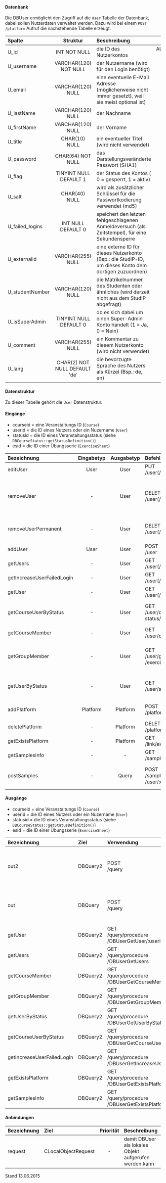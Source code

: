#### Datenbank
Die DBUser ermöglicht den Zugriff auf die `User` Tabelle der Datenbank, dabei sollen
Nutzerdaten verwaltet werden.
Dazu wird bei einem `POST /platform` Aufruf die nachstehende Tabelle erzeugt.

| Spalte        | Struktur  | Beschreibung | Besonderheit |
| :------       |:---------:| :------------| -----------: |
|U_id           |INT NOT NULL| die ID des Nutzerkontos |AUTO_INCREMENT,<br>UNIQUE|
|U_username     |VARCHAR(120) NOT NULL| der Nutzername (wird für den Login benötigt) |UNIQUE|
|U_email        |VARCHAR(120) NULL| eine eventuelle E-Mail Adresse (möglicherweise nicht immer gesetzt), weil sie meist optional ist)|-|
|U_lastName     |VARCHAR(120) NULL| der Nachname |-|
|U_firstName    |VARCHAR(120) NULL| der Vorname |-|
|U_title        |CHAR(10) NULL| ein eventueller Titel (wird nicht verwendet) |-|
|U_password     |CHAR(64) NOT NULL| das Darstellungsveränderte Passwort (SHA1) |-|
|U_flag         |TINYINT NULL DEFAULT 1| der Status des Kontos ( 0 = gesperrt, 1 = aktiv) |-|
|U_salt         |CHAR(40) NULL| wird als zusätzlicher Schlüssel für die Passwortkodierung verwendet (md5) |-|
|U_failed_logins|INT NULL DEFAULT 0| speichert den letzten fehlgeschlagenen Anmeldeversuch (als Zeitstempel), für eine Sekundensperre |-|
|U_externalId   |VARCHAR(255) NULL| eine externe ID für dieses Nutzerkonto (Bsp.: die StudIP-ID, um dieses Konto dem dortigen zuzuordnen) |-|
|U_studentNumber|VARCHAR(120) NULL| die Matrikelnummer des Studenten oder ähnliches (wird derzeit nicht aus dem StudIP abgefragt) |-|
|U_isSuperAdmin |TINYINT NULL DEFAULT 0| ob es sich dabei um einen Super-Admin Konto handelt (1 = Ja, 0 = Nein) |-|
|U_comment      |VARCHAR(255) NULL| ein Kommentar zu diesem Nutzerkonto (wird nicht verwendet) |-|
|U_lang         |CHAR(2) NOT NULL DEFAULT 'de'| die bevorzugte Sprache des Nutzers als Kürzel (Bsp.: de, en) |-|

#### Datenstruktur
Zu dieser Tabelle gehört die `User` Datenstruktur.

#### Eingänge
- courseid = eine Veranstaltungs ID (`Course`)
- userid = die ID eines Nutzers oder ein Nuzername (`User`)
- statusid = die ID eines Veranstaltungsstatus (siehe `DBCourseStatus::getStatusDefinition()`)
- esid = die ID einer Übungsserie (`ExerciseSheet`)

| Bezeichnung  | Eingabetyp  | Ausgabetyp | Befehl | Beschreibung |
| :----------- |:-----------:| :---------:| :----- | :----------- |
|editUser|User|User|PUT<br>/user(/user)/:userid| editiert ein vorhandenes Nutzerkonto |
|removeUser|-|User|DELETE<br>/user(/user)/:userid| setzt U_flag = 0 und löst damit das Entfernen der persönlichen Nutzerdaten aus (entfernt das Nutzerkonto nicht), zusätzlich wird eine eventuell aktive Session entfernt |
|removeUserPermanent|-|User|DELETE<br>/user(/user)/:userid/permanent| entfernt das Nutzerkonto entgültig mit allen Konsequenzen (eventuell sind Einsendungen und damit auch Gruppenmitglieder betroffen) |
|addUser|User|User|POST<br>/user| fügt eine neues Nutzerkonto ein |
|getUsers|-|User|GET<br>/user(/user)| liefert alle existierenden Nutzerkonten (gesperrte und aktive)|
|getIncreaseUserFailedLogin|-|User|GET<br>/user(/user)/:userid/IncFailedLogin| setzt `U_failed_logins` auf den aktuellen Zeitstempel |
|getUser|-|User|GET<br>/user(/user)/:userid| liefert einen einzelnen Nutzer |
|getCourseUserByStatus|-|User|GET<br>/user/course/:courseid/<br>status/:statusid| liefert Nutzerdaten, mit einem bestimmten Status (siehe CourseStatus::getStatusDefinition()) in dieser Veranstaltung |
|getCourseMember|-|User|GET<br>/user/course/:courseid| liefert alle Nutzer zu einer Veranstaltung |
|getGroupMember|-|User|GET<br>/user/group/user/:userid<br>/exercisesheet/:esid| liefert alle Gruppenangehörigen eines Nutzers in einer bestimmten Übungsserie (dabei ist es egal, ob dieser Nutzer Gruppenführer oder Mitglied ist) |
|getUserByStatus|-|User|GET<br>/user/status/:statusid| liefert Nutzerdaten, mit einem bestimmten Status (siehe CourseStatus::getStatusDefinition()), für alle Veranstaltungen |
|addPlatform|Platform|Platform|POST<br>/platform|installiert dies zugehörige Tabelle und die Prozeduren für diese Plattform|
|deletePlatform|-|Platform|DELETE<br>/platform|entfernt die Tabelle und Prozeduren aus der Plattform|
|getExistsPlatform|-|Platform|GET<br>/link/exists/platform| prüft, ob die Tabelle und die Prozeduren existieren |
|getSamplesInfo|-|-|GET<br>/samples| ??? |
|postSamples|-|Query|POST<br>/samples/course/:courseAmount<br>/user/:userAmount| erzeugt Zufallsdaten (courseAmount = Anzahl der Veranstaltungen, userAmount = Anzahl der Nutzer), anhand der Vorgabe |

#### Ausgänge
- courseid = eine Veranstaltungs ID (`Course`)
- userid = die ID eines Nutzers oder ein Nuzername (`User`)
- statusid = die ID eines Veranstaltungsstatus (siehe `DBCourseStatus::getStatusDefinition()`)
- esid = die ID einer Übungsserie (`ExerciseSheet`)

| Bezeichnung  | Ziel  | Verwendung | Beschreibung |
| :----------- |:----- | :--------- | :----------- |
|out2|DBQuery2|POST<br>/query| wird für EDIT, DELETE<br>und POST<br>SQL-Templates verwendet |
|out|DBQuery|POST<br>/query| wird für EDIT, DELETE<br>und POST<br>SQL-Templates verwendet |
|getUser|DBQuery2|GET<br>/query/procedure<br>/DBUserGetUser/:userid| Prozeduraufruf |
|getUsers|DBQuery2|GET<br>/query/procedure<br>/DBUserGetUsers| Prozeduraufruf |
|getCourseMember|DBQuery2|GET<br>/query/procedure<br>/DBUserGetCourseMember/:courseid| Prozeduraufruf |
|getGroupMember|DBQuery2|GET<br>/query/procedure<br>/DBUserGetGroupMember/:esid/:userid| Prozeduraufruf |
|getUserByStatus|DBQuery2|GET<br>/query/procedure<br>/DBUserGetUserByStatus/:statusid| Prozeduraufruf |
|getCourseUserByStatus|DBQuery2|GET<br>/query/procedure<br>/DBUserGetCourseUserByStatus/:courseid/:statusid| Prozeduraufruf |
|getIncreaseUserFailedLogin|DBQuery2|GET<br>/query/procedure<br>/DBUserGetIncreaseUserFailedLogin/:userid| Prozeduraufruf |
|getExistsPlatform|DBQuery2|GET<br>/query/procedure<br>/DBUserGetExistsPlatform| Prozeduraufruf |
|getSamplesInfo|DBQuery2|GET<br>/query/procedure<br>/DBUserGetExistsPlatform| Prozeduraufruf |

#### Anbindungen
| Bezeichnung  | Ziel  | Priorität | Beschreibung |
| :----------- |:----- | :--------:| :------------|
|request|CLocalObjectRequest|-| damit DBUser als lokales Objekt aufgerufen werden kann |

Stand 13.06.2015
